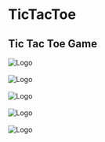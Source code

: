 # TicTacToe
<H2>Tic Tac Toe Game</H2>

 <img src="https://github.com/Amit0841/TicTacToe/assets/115461383/a18f9ec8-cfb3-4da4-8c4f-f31f3a2a739c" alt="Logo" >
 <br/>
  <br/>
 <img src="https://github.com/Amit0841/TicTacToe/assets/115461383/d192ed97-e739-4a62-a2cb-827a898b8762" alt="Logo" >
  <br/>
   <br/>
 <img src="https://github.com/Amit0841/TicTacToe/assets/115461383/2ea27768-6df4-4c22-a7c9-87e6cd50cfb4" alt="Logo" >
  <br/>
   <br/>
  <img src="https://github.com/Amit0841/TicTacToe/assets/115461383/c51fa364-620a-48c4-8847-77a0edf89756" alt="Logo" >
   <br/>
    <br/>
   <img src="https://github.com/Amit0841/TicTacToe/assets/115461383/9a1dc260-bc55-450b-8e97-1e861bc2c4ea" alt="Logo" >
